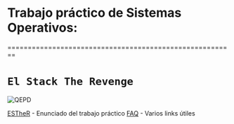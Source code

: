 # Trabajo práctico de Sistemas Operativos:
========================================================
# `El Stack The Revenge`

![QEPD](https://i.ytimg.com/vi/8TgHRoOMWMk/maxresdefault.jpg)

[ESTheR](http://www.utn.so/wp-content/uploads/2017/03/1C2017-ESTheRElStackTheRevengeV1.0-1.pdf) - Enunciado del trabajo práctico
[FAQ](http://faq.utn.so/) - Varios links útiles